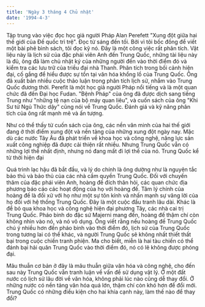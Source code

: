 ```yaml
---
title: 'Ngày 3 tháng 4 Chủ nhật'
date: '1994-4-3'
---
```


Tập trung vào việc đọc học giả người Pháp Alan Perefett "Xung đột giữa hai thế giới của Đế quốc trì trệ". Đọc từ sáng đến tối. Bởi vì tôi bốc đồng để viết một bài phê bình sách, tôi đọc kỹ nó. Đây là một công việc rất phân tích. Vật liệu này là lịch sử của đặc phái viên Anh đến Trung Quốc, những tài liệu này là đủ, ông đã làm chủ nhật ký của những người đến vào thời điểm đó và kiểm tra các lưu trữ của triều đại nhà Thanh. Phân tích trong bối cảnh hiện đại, cố gắng để hiểu được sự tồn tại văn hóa khổng lồ của Trung Quốc. Ông đã xuất bản nhiều cuộc thảo luận trong phân tích lịch sử, nhắm vào Trung Quốc đương thời. Perefit là một học giả người Pháp nổi tiếng và là một quan chức đã đến Đại học Fudan. "Bệnh Pháp" của ông đã được dịch sang tiếng Trung như "những tệ nạn của bộ máy quan liêu", và cuốn sách của ông "Khi Sư tử Ngủ Thức dậy" cũng nói về Trung Quốc. Đánh giá và kỹ năng phân tích của ông rất mạnh mẽ và ấn tượng.

Như có thể thấy từ cuốn sách của ông, các nền văn minh của hai thế giới đang ở thời điểm xung đột và nền tảng của những xung đột ngày nay. Mặc dù các nước Tây Âu đã phát triển về khoa học và công nghệ, năng lực sản xuất công nghiệp đã được cải thiện rất nhiều. Nhưng Trung Quốc vẫn có những lợi thế nhất định, nhưng nó đang mất đi lợi thế của nó. Trung Quốc kể từ thời hiện đại

Quá trình lạc hậu đã bắt đầu, và lý do chính là ông dường như là nguyên tắc bảo thủ và bảo thủ của các nhà cầm quyền Trung Quốc. Đối với chuyến thăm của đặc phái viên Anh, hoàng đế đích thân hỏi, các quan chức địa phương báo cáo các hoạt động của họ với hoàng đế. Tâm lý chính của hoàng đế là đối xử với họ như một sự tôn kính và nhấn mạnh sự vâng lời của họ đối với hệ thống Trung Quốc. Đây là một cuộc đấu tranh lâu dài. Khác là để bỏ qua khoa học và công nghệ hiện đại phương Tây, các nhà cai trị Trung Quốc. Pháo binh do đặc sứ Majerni mang đến, hoàng đế thậm chí còn không nhìn vào nó, và nó vô dụng. Ông viết rằng nếu hoàng đế Trung Quốc chú ý nhiều hơn đến pháo binh vào thời điểm đó, lịch sử của Trung Quốc trong tương lai có thể khác, và người Trung Quốc sẽ không nhất thiết thất bại trong cuộc chiến tranh phiện. Ma cho biết, miễn là hai tàu chiến có thể đánh bại hải quân Trung Quốc vào thời điểm đó, nó có lẽ không được phóng đại.

Mâu thuẫn cơ bản ở đây là mâu thuẫn giữa văn hóa và công nghệ, cho đến sau này Trung Quốc vẫn tranh luận về vấn đề sử dụng vật lý. Ở một đất nước có lịch sử lâu đời về văn hóa, không phải lúc nào cũng dễ thay đổi. Ở những nước có nền tảng văn hóa quá lớn, thậm chí còn khó hơn để đổi mới. Trung Quốc có những điều kiện cho hai khía cạnh này, làm thế nào để thay đổi?

